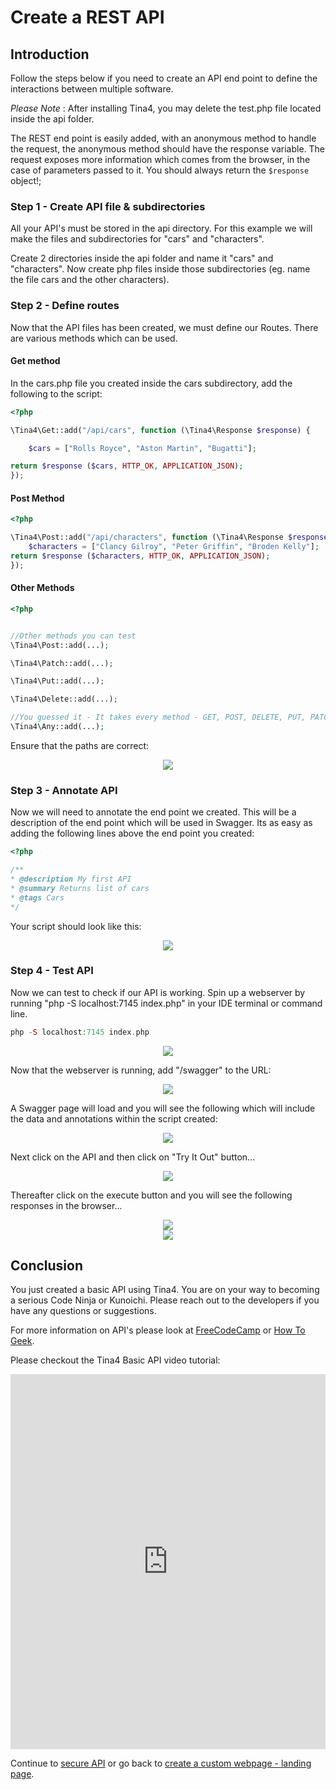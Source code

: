 <!--
// Tina4 : This Is Not A Framework
// Created with : PHPStorm
// User : andrevanzuydam
// Copyright (C)
// Contact : andrevanzuydam@gmail.com
-->
# Create a REST API

## Introduction

Follow the steps below if you need to create an API end point to define the interactions between multiple software. 

*Please Note* : After installing Tina4, you may delete the test.php file located inside the api folder. 

The REST end point is easily added, with an anonymous method to handle the request, the anonymous method should have the response variable.
The request exposes more information which comes from the browser, in the case of parameters passed to it. You should always return the ```$response``` object!;

### Step 1 - Create API file & subdirectories
   
All your API's must be stored in the api directory. For this example we will make the files and subdirectories for "cars" and "characters". 

Create 2 directories inside the api folder and name it "cars" and "characters". Now create php files inside those subdirectories (eg. name the file cars and the other characters).

### Step 2 - Define routes

Now that the API files has been created, we must define our Routes. There are various methods which can be used.  

#### Get method

In the cars.php file you created inside the cars subdirectory, add the following to the script:

```php
<?php

\Tina4\Get::add("/api/cars", function (\Tina4\Response $response) {

    $cars = ["Rolls Royce", "Aston Martin", "Bugatti"];

return $response ($cars, HTTP_OK, APPLICATION_JSON);
});
```

#### Post Method

```php
<?php

\Tina4\Post::add("/api/characters", function (\Tina4\Response $response) {
    $characters = ["Clancy Gilroy", "Peter Griffin", "Broden Kelly"];
return $response ($characters, HTTP_OK, APPLICATION_JSON);
});
```

#### Other Methods

```php
<?php


//Other methods you can test
\Tina4\Post::add(...);

\Tina4\Patch::add(...);

\Tina4\Put::add(...);

\Tina4\Delete::add(...);

//You guessed it - It takes every method - GET, POST, DELETE, PUT, PATCH, OPTIONS
\Tina4\Any::add(...);
```

Ensure that the paths are correct: 

<div align="center" alt="API Routes">
    <img src="images/api.png">
</div>


### Step 3 - Annotate API

Now we will need to annotate the end point we created. This will be a description of the end point which will be used in Swagger. Its as easy as adding the following lines above the end point you created:

```php
<?php

/**
* @description My first API
* @summary Returns list of cars
* @tags Cars
*/
```

Your script should look like this: 

<div align="center" alt="API Routes + Annotation">
    <img src="images/api1.png">
</div>

### Step 4 - Test API 

Now we can test to check if our API is working. Spin up a webserver by running "php -S localhost:7145 index.php" in your IDE terminal or command line.
                                                
```php
php -S localhost:7145 index.php
```

<div align="center" alt="Spin up WebServer">
    <img src="images/webserver.png">
</div>

Now that the webserver is running, add "/swagger" to the URL:

<div align="center" alt="Swagger">
    <img src="images/api2.png">
</div>

A Swagger page will load and you will see the following which will include the data and annotations within the script created: 

<div align="center" alt="Swagger Page">
    <img src="images/api3.png">
</div>

Next click on the API and then click on "Try It Out" button...

<div align="center" alt="Swagger Page">
    <img src="images/api4.png">
</div>
 
Thereafter click on the execute button and you will see the following responses in the browser...  

<div align="center" alt="Swagger Page">
    <img src="images/api5.png">
</div>

<div align="center" alt="Swagger Page">
    <img src="images/api6.png">
</div>

## Conclusion

You just created a basic API using Tina4. You are on your way to becoming a serious Code Ninja or Kunoichi. Please reach out to the developers if you have any questions or suggestions. 

For more information on API's please look at [FreeCodeCamp](https://www.freecodecamp.org/news/what-is-an-api-in-english-please-b880a3214a82/) or [How To Geek](https://www.howtogeek.com/343877/what-is-an-api/).

Please checkout the Tina4 Basic API video tutorial:

<iframe width="100%" height="600px" src="https://www.youtube.com/embed/LP5hVFh2lDQ" frameborder="0" allow="accelerometer; autoplay; clipboard-write; encrypted-media; gyroscope; picture-in-picture" allowfullscreen></iframe>

Continue to [secure API](/tutorials/secureapi.md) or go back to [create a custom webpage - landing page](/tutorials/customwebsite.md).